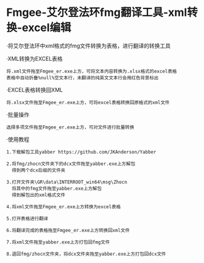 # Fmgee-艾尔登法环fmg翻译工具-xml转换-excel编辑

·将艾尔登法环中xml格式的fmg文件转换为表格，进行翻译的转换工具

·XML转换为EXCEL表格
	
 	将.xml文件拖至Fmgee_er.exe上方，可将文本内容转换为.xlsx格式的excel表格
	表格中自动折叠%null%空文本行，未翻译的纯英文文本行会用红色背景标出

·EXCEL表格转换回XML

  
	将.xlsx文件拖至Fmgee_er.exe上方，可将excel表格转换回原格式的xml文件

·批量操作
  
	选择多项文件拖至Fmgee_er.exe上方，可对文件进行批量转换

·使用教程

  
	1.下载解包工具yabber https://github.com/JKAnderson/Yabber
	
	2.将fmg/zhocn文件夹下的dcx文件拖至yabber.exe上方解包
      得到两个dcx后缀的文件夹
		
	3.打开文件夹\GR\data\INTERROOT_win64\msg\Zhocn
      将其中的fmg文件拖至yabber.exe上方解包
      得到解包出的xml格式文件
  
	4.将xml文件拖至Fmgee_er.exe上方转换为excel表格
  
	5.打开表格进行翻译
  
	6.将翻译完成的表格拖至Fmgee_er.exe上方转换回xml文件
  
	7.将xml文件拖至yabber.exe上方打包回fmg文件
  
	8.退回fmg/zhocn文件夹，将dcx文件夹拖至yabber.exe上方打包回dcx文件
